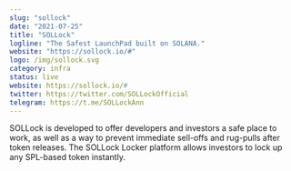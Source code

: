 ```yaml
---
slug: "sollock"
date: "2021-07-25"
title: "SOLLock"
logline: "The Safest LaunchPad built on SOLANA."
website: "https://sollock.io/#"
logo: /img/sollock.svg
category: infra
status: live
website: https://sollock.io/#	
twitter: https://twitter.com/SOLLockOfficial
telegram: https://t.me/SOLLockAnn		
---
```


SOLLock is developed to offer developers and investors a safe place to work, as well as a way to prevent immediate sell-offs and rug-pulls after token releases. The SOLLock Locker platform allows investors to lock up any SPL-based token instantly.
